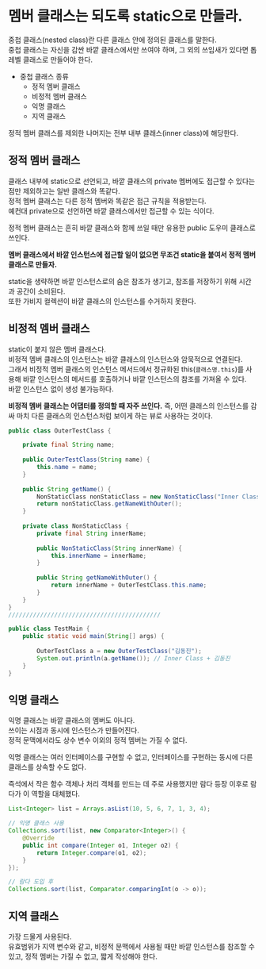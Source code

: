 # 멤버 클래스는 되도록 static으로 만들라.
중첩 클래스(nested class)란 다른 클래스 안에 정의된 클래스를 말한다.   
중첩 클래스는 자신을 감싼 바깥 클래스에서만 쓰여야 하며, 그 외의 쓰임새가 있다면 톱레벨 클래스로 만들어야 한다.

* 중첩 클래스 종류
  * 정적 멤버 클래스
  * 비정적 멤버 클래스
  * 익명 클래스
  * 지역 클래스

정적 멤버 클래스를 제외한 나머지는 전부 내부 클래스(inner class)에 해당한다.

## 정적 멤버 클래스
클래스 내부에 static으로 선언되고, 바깥 클래스의 private 멤버에도 접근할 수 있다는 점만 제외하고는 일반 클래스와 똑같다.   
정적 멤버 클래스는 다른 정적 멤버와 똑같은 접근 규칙을 적용받는다.   
예컨대 private으로 선언하면 바깥 클래스에서만 접근할 수 있는 식이다.

정적 멤버 클래스는 흔히 바깥 클래스와 함께 쓰일 때만 유용한 public 도우미 클래스로 쓰인다.   

**멤버 클래스에서 바깥 인스턴스에 접근할 일이 없으면 무조건 static을 붙여서 정적 멤버 클래스로 만들자.**

static을 생략하면 바깥 인스턴스로의 숨은 참조가 생기고, 참조를 저장하기 위해 시간과 공간이 소비된다.   
또한 가비지 컬렉션이 바깥 클래스의 인스턴스를 수거하지 못한다.

## 비정적 멤버 클래스
static이 붙지 않은 멤버 클래스다.   
비정적 멤버 클래스의 인스턴스는 바깥 클래스의 인스턴스와 암묵적으로 연결된다.   
그래서 비정적 멤버 클래스의 인스턴스 메서드에서 정규화된 this(```클래스명.this```)를 사용해 바깥 인스턴스의 메서드를 호출하거나 바깥 인스턴스의 참조를 가져올 수 있다.   
바깥 인스턴스 없이 생성 불가능하다.

**비정적 멤버 클래스는 어댑터를 정의할 때 자주 쓰인다.** 즉, 어떤 클래스의 인스턴스를 감싸 마치 다른 클래스의 인스턴스처럼 보이게 하는 뷰로 사용하는 것이다.

```java
public class OuterTestClass {

    private final String name;
    
    public OuterTestClass(String name) {
        this.name = name;
    }
    
    public String getName() {
    	NonStaticClass nonStaticClass = new NonStaticClass("Inner Class + ");
    	return nonStaticClass.getNameWithOuter();
    }
    
    private class NonStaticClass {
        private final String innerName;
        
        public NonStaticClass(String innerName) {
            this.innerName = innerName;
        }
        
        public String getNameWithOuter() {
            return innerName + OuterTestClass.this.name;
        }
    }
}
///////////////////////////////////////////

public class TestMain {
	public static void main(String[] args) {
		
		OuterTestClass a = new OuterTestClass("김동진");
		System.out.println(a.getName()); // Inner Class + 김동진
	}
}
```

## 익명 클래스
익명 클래스는 바깥 클래스의 멤버도 아니다.    
쓰이는 시점과 동시에 인스턴스가 만들어진다.   
정적 문맥에서라도 상수 변수 이외의 정적 멤버는 가질 수 없다.

익명 클래스는 여러 인터페이스를 구현할 수 없고, 인터페이스를 구현하는 동시에 다른 클래스를 상속할 수도 없다.

즉석에서 작은 함수 객체나 처리 객체를 만드는 데 주로 사용했지만 람다 등장 이후로 람다가 이 역할을 대체했다.

```java
List<Integer> list = Arrays.asList(10, 5, 6, 7, 1, 3, 4);

// 익명 클래스 사용
Collections.sort(list, new Comparator<Integer>() {
    @Override
    public int compare(Integer o1, Integer o2) {
        return Integer.compare(o1, o2);
    }
});

// 람다 도입 후
Collections.sort(list, Comparator.comparingInt(o -> o));
```

## 지역 클래스
가장 드물게 사용된다.   
유효범위가 지역 변수와 같고, 비정적 문맥에서 사용될 때만 바깥 인스턴스를 참조할 수 있고, 정적 멤버는 가질 수 없고, 짧게 작성해야 한다.


